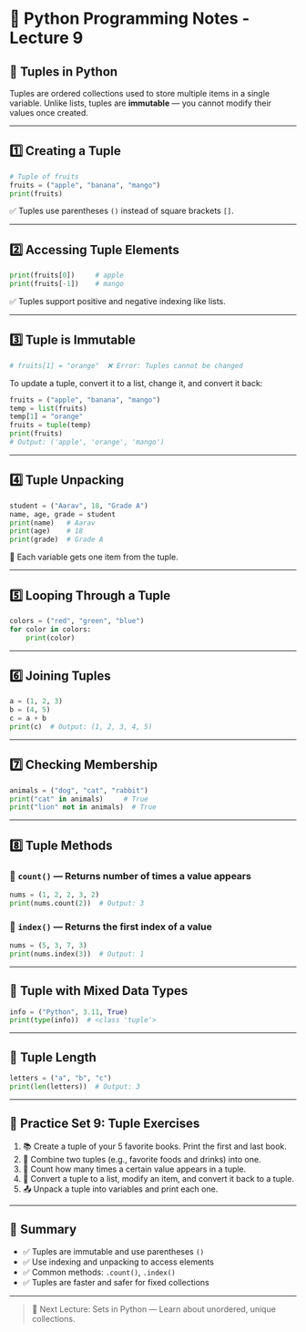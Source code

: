 # 🐍 Python Programming Notes - Lecture 9

## 🔐 Tuples in Python

Tuples are ordered collections used to store multiple items in a single variable. Unlike lists, tuples are **immutable** — you cannot modify their values once created.

---

## 1️⃣ Creating a Tuple

```python
# Tuple of fruits
fruits = ("apple", "banana", "mango")
print(fruits)
```

✅ Tuples use parentheses `()` instead of square brackets `[]`.

---

## 2️⃣ Accessing Tuple Elements

```python
print(fruits[0])     # apple
print(fruits[-1])    # mango
```

✅ Tuples support positive and negative indexing like lists.

---

## 3️⃣ Tuple is Immutable

```python
# fruits[1] = "orange"  ❌ Error: Tuples cannot be changed
```

To update a tuple, convert it to a list, change it, and convert it back:

```python
fruits = ("apple", "banana", "mango")
temp = list(fruits)
temp[1] = "orange"
fruits = tuple(temp)
print(fruits)
# Output: ('apple', 'orange', 'mango')
```

---

## 4️⃣ Tuple Unpacking

```python
student = ("Aarav", 18, "Grade A")
name, age, grade = student
print(name)   # Aarav
print(age)    # 18
print(grade)  # Grade A
```

🎯 Each variable gets one item from the tuple.

---

## 5️⃣ Looping Through a Tuple

```python
colors = ("red", "green", "blue")
for color in colors:
    print(color)
```

---

## 6️⃣ Joining Tuples

```python
a = (1, 2, 3)
b = (4, 5)
c = a + b
print(c)  # Output: (1, 2, 3, 4, 5)
```

---

## 7️⃣ Checking Membership

```python
animals = ("dog", "cat", "rabbit")
print("cat" in animals)     # True
print("lion" not in animals)  # True
```

---

## 8️⃣ Tuple Methods

### 🔹 `count()` — Returns number of times a value appears

```python
nums = (1, 2, 2, 3, 2)
print(nums.count(2))  # Output: 3
```

### 🔹 `index()` — Returns the first index of a value

```python
nums = (5, 3, 7, 3)
print(nums.index(3))  # Output: 1
```

---

## 🔁 Tuple with Mixed Data Types

```python
info = ("Python", 3.11, True)
print(type(info))  # <class 'tuple'>
```

---

## 📏 Tuple Length

```python
letters = ("a", "b", "c")
print(len(letters))  # Output: 3
```

---

## 🧪 Practice Set 9: Tuple Exercises

1. 📚 Create a tuple of your 5 favorite books. Print the first and last book.
2. 🔗 Combine two tuples (e.g., favorite foods and drinks) into one.
3. 🔁 Count how many times a certain value appears in a tuple.
4. 🧪 Convert a tuple to a list, modify an item, and convert it back to a tuple.
5. 📤 Unpack a tuple into variables and print each one.

---

## 📝 Summary

- ✅ Tuples are immutable and use parentheses `()`
- ✅ Use indexing and unpacking to access elements
- ✅ Common methods: `.count()`, `.index()`
- ✅ Tuples are faster and safer for fixed collections

---

> 🎯 Next Lecture: Sets in Python — Learn about unordered, unique collections.

